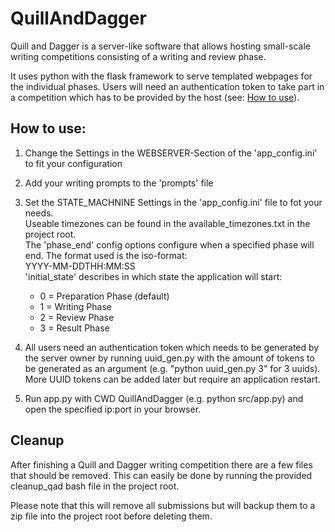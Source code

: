 # QuillAndDagger
Quill and Dagger is a server-like software that allows hosting small-scale writing competitions consisting of a 
writing and review phase.

It uses python with the flask framework to serve templated webpages for the individual phases.
Users will need an authentication token to take part in a competition which has to be provided by 
the host (see: [How to use](#how-to-use)).

## How to use:
1. Change the Settings in the WEBSERVER-Section of the 'app_config.ini' to fit your configuration
2. Add your writing prompts to the 'prompts' file
3. Set the STATE_MACHNINE Settings in the 'app_config.ini' file to fot your needs.  
   Useable timezones can be found
   in the available_timezones.txt in the project root.  
   The 'phase_end' config options configure when a specified phase will end. The format used is the iso-format:  
   YYYY-MM-DDTHH:MM:SS   
   'initial_state' describes in which state the application will start:
   
   * 0 = Preparation Phase (default)
   * 1 = Writing Phase
   * 2 = Review Phase
   * 3 = Result Phase
   
4. All users need an authentication token which needs to be generated by the server owner by running uuid_gen.py 
   with the amount of tokens to be generated as an argument (e.g. "python uuid_gen.py 3" for 3 uuids). 
   More UUID tokens can be added later but require an application restart.
5. Run app.py with CWD QuillAndDagger (e.g. python src/app.py) and open the specified ip:port in your browser.
   
## Cleanup
After finishing a Quill and Dagger writing competition there are a few files that should be removed.
This can easily be done by running the provided cleanup_qad bash file in the project root.

Please note that this will remove all submissions but will backup them to a zip file into the project root 
before deleting them.
